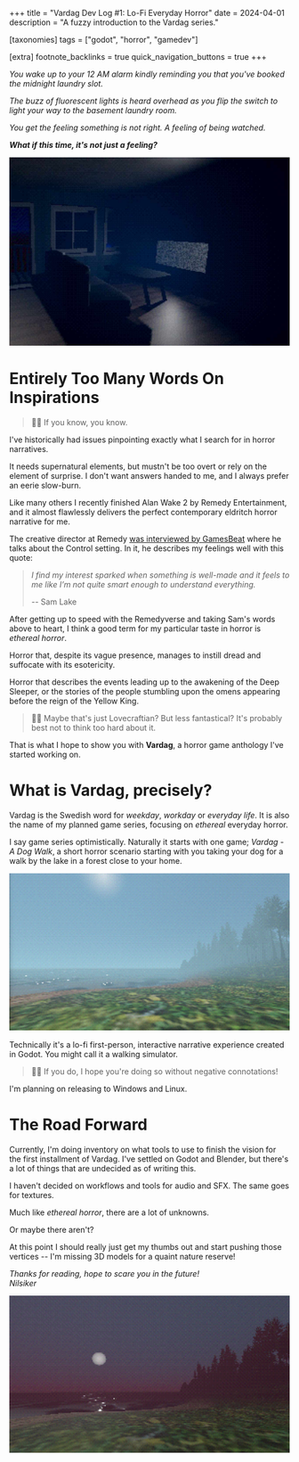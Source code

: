 +++
title = "Vardag Dev Log #1: Lo-Fi Everyday Horror"
date = 2024-04-01
description = "A fuzzy introduction to the Vardag series."

[taxonomies]
tags = ["godot", "horror", "gamedev"]

[extra]
footnote_backlinks = true
quick_navigation_buttons = true
+++

_You wake up to your 12 AM alarm kindly reminding you that you've booked the midnight laundry slot._

_The buzz of fluorescent lights is heard overhead as you flip the switch to light your way to the basement laundry room._

_You get the feeling something is not right. A feeling of being watched._

**_What if this time, it's not just a feeling?_**

![a dimly lit living room, tv showing static](img/apartment.png)

# Entirely Too Many Words On Inspirations

> 🙋🏼 If you know, you know.

I've historically had issues pinpointing exactly what I search for in horror narratives.

It needs supernatural elements, but mustn't be too overt or rely on the element of surprise. I don't want answers handed to me, and I always prefer an eerie slow-burn.

Like many others I recently finished Alan Wake 2 by Remedy Entertainment, and it almost flawlessly delivers the perfect contemporary eldritch horror narrative for me.

The creative director at Remedy [was interviewed by GamesBeat](https://venturebeat.com/business/sam-lake-interview-how-storytelling-can-create-so-much-value-in-games/) where he talks about the Control setting. In it, he describes my feelings well with this quote:

> _I find my interest sparked when something is well-made and it feels to me like I’m not quite smart enough to understand everything._
>
> -- Sam Lake

After getting up to speed with the Remedyverse and taking Sam's words above to heart, I think a good term for my particular taste in horror is _ethereal horror_.

Horror that, despite its vague presence, manages to instill dread and suffocate with its esotericity.

Horror that describes the events leading up to the awakening of the Deep Sleeper, or the stories of the people stumbling upon the omens appearing before the reign of the Yellow King.

> 🙋🏼 Maybe that's just Lovecraftian? But less fantastical? It's probably best not to think too hard about it.

That is what I hope to show you with **Vardag**, a horror game anthology I've started working on.

# What is Vardag, precisely?

Vardag is the Swedish word for _weekday_, _workday_ or _everyday life_. It is also the name of my planned game series, focusing on _ethereal_ everyday horror.

I say game series optimistically. Naturally it starts with one game; _Vardag - A Dog Walk_, a short horror scenario starting with you taking your dog for a walk by the lake in a forest close to your home.

![alt text](img/daytime.png)

Technically it's a lo-fi first-person, interactive narrative experience created in Godot. You might call it a walking simulator.

> 🙋🏼 If you do, I hope you're doing so without negative connotations!

I'm planning on releasing to Windows and Linux.

# The Road Forward

Currently, I'm doing inventory on what tools to use to finish the vision for the first installment of Vardag. I've settled on Godot and Blender, but there's a lot of things that are undecided as of writing this.

I haven't decided on workflows and tools for audio and SFX. The same goes for textures.

Much like _ethereal horror_, there are a lot of unknowns.

Or maybe there aren't?

At this point I should really just get my thumbs out and start pushing those vertices -- I'm missing 3D models for a quaint nature reserve!

_Thanks for reading, hope to scare you in the future!_<br>
_Nilsiker_

![alt text](img/moonrise.png)
